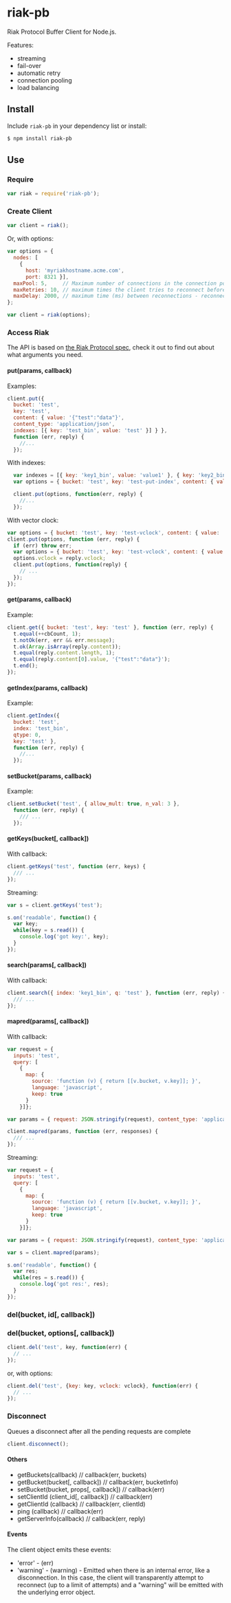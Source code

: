 # riak-pb

Riak Protocol Buffer Client for Node.js.

Features:

* streaming
* fail-over
* automatic retry
* connection pooling
* load balancing

## Install

Include `riak-pb` in your dependency list or install:

```bash
$ npm install riak-pb
```

## Use

### Require

```javascript
var riak = require('riak-pb');
```

### Create Client

```javascript
var client = riak();
```

Or, with options:

```javascript
var options = {
  nodes: [
    {
      host: 'myriakhostname.acme.com',
      port: 8321 }],
  maxPool: 5,     // Maximum number of connections in the connection pool - default is 5
  maxRetries: 10, // maximum times the client tries to reconnect before failing - default is 10
  maxDelay: 2000, // maximum time (ms) between reconnections - reconnections have an exponential backoff, but limited to this value - default is 2000
};

var client = riak(options);
```

### Access Riak

The API is based on [the Riak Protocol spec](http://docs.basho.com/riak/1.3.1/references/apis/protocol-buffers/), check it out to find out about what arguments you need.


#### put(params, callback)

Examples:

```javascript
client.put({
  bucket: 'test',
  key: 'test',
  content: { value: '{"test":"data"}',
  content_type: 'application/json',
  indexes: [{ key: 'test_bin', value: 'test' }] } },
  function (err, reply) {
    //...
  });
```

With indexes:

```javascript
  var indexes = [{ key: 'key1_bin', value: 'value1' }, { key: 'key2_bin', value: 'value2' }];
  var options = { bucket: 'test', key: 'test-put-index', content: { value: '{"test":"data"}', content_type: 'application/json', indexes: indexes }, return_body: true };

  client.put(options, function(err, reply) {
    //...
  });
```

With vector clock:

```javascript
var options = { bucket: 'test', key: 'test-vclock', content: { value: '{"test":"data"}', content_type: 'application/json' }, return_body: true };
client.put(options, function (err, reply) {
  if (err) throw err;
  var options = { bucket: 'test', key: 'test-vclock', content: { value: '{"test":"data"}', content_type: 'application/json' }, return_body: true };
  options.vclock = reply.vclock;
  client.put(options, function(reply) {
    // ...
  });
});
```

#### get(params, callback)

Example:

```javascript
client.get({ bucket: 'test', key: 'test' }, function (err, reply) {
  t.equal(++cbCount, 1);
  t.notOk(err, err && err.message);
  t.ok(Array.isArray(reply.content));
  t.equal(reply.content.length, 1);
  t.equal(reply.content[0].value, '{"test":"data"}');
  t.end();
});
```

#### getIndex(params, callback)

Example:

```javascript
client.getIndex({
  bucket: 'test',
  index: 'test_bin',
  qtype: 0,
  key: 'test' },
  function (err, reply) {
    //...
  });
```

#### setBucket(params, callback)

Example:

```javascript
client.setBucket('test', { allow_mult: true, n_val: 3 },
  function (err, reply) {
    /// ...
  });
```

#### getKeys(bucket[, callback])

With callback:

```javascript
client.getKeys('test', function (err, keys) {
  /// ...
});
```

Streaming:

```javascript
var s = client.getKeys('test');

s.on('readable', function() {
  var key;
  while(key = s.read()) {
    console.log('got key:', key);
  }
});
```

#### search(params[, callback])

With callback:

```javascript
client.search({ index: 'key1_bin', q: 'test' }, function (err, reply) {
  /// ...
});
```

#### mapred(params[, callback])

With callback:

```javascript
var request = {
  inputs: 'test',
  query: [
    {
      map: {
        source: 'function (v) { return [[v.bucket, v.key]]; }',
        language: 'javascript',
        keep: true
      }
    }]};

var params = { request: JSON.stringify(request), content_type: 'application/json' };

client.mapred(params, function (err, responses) {
  /// ...
});
```

Streaming:

```javascript
var request = {
  inputs: 'test',
  query: [
    {
      map: {
        source: 'function (v) { return [[v.bucket, v.key]]; }',
        language: 'javascript',
        keep: true
      }
    }]};

var params = { request: JSON.stringify(request), content_type: 'application/json' };

var s = client.mapred(params);

s.on('readable', function() {
  var res;
  while(res = s.read()) {
    console.log('got res:', res);
  }
});
```

### del(bucket, id[, callback])
### del(bucket, options[, callback])

```javascript
client.del('test', key, function(err) {
  // ...
});
```

or, with options:

```javascript
client.del('test', {key: key, vclock: vclock}, function(err) {
  // ...
});
```

### Disconnect

Queues a disconnect after all the pending requests are complete

```javascript
client.disconnect();
```

#### Others

* getBuckets(callback) // callback(err, buckets)
* getBucket(bucket[, callback]) // callback(err, bucketInfo)
* setBucket(bucket, props[, callback]) // callback(err)
* setClientId (client_id[, callback]) // callback(err)
* getClientId (callback) // callback(err, clientId)
* ping (callback) // callback(err)
* getServerInfo(callback) // callback(err, reply)

#### Events

The client object emits these events:

* 'error' - (err)
* 'warning' - (warning) - Emitted when there is an internal error, like a disconnection. In this case, the client will transparently attempt to reconnect (up to a limit of attempts) and a "warning" will be emitted with the underlying error object.
